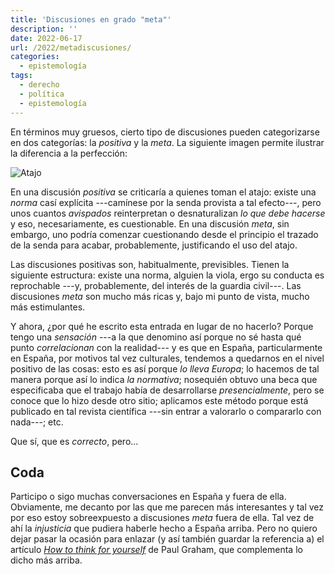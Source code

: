 ```yaml
---
title: 'Discusiones en grado "meta"'
description: ''
date: 2022-06-17
url: /2022/metadiscusiones/
categories:
  - epistemología
tags:
  - derecho
  - política
  - epistemología
---
```


En términos muy gruesos, cierto tipo de discusiones pueden categorizarse en dos categorías: la _positiva_ y la _meta_. La siguiente imagen permite ilustrar la diferencia a la perfección:

![Atajo](/images/shortcut.png)

En una discusión _positiva_ se criticaría a quienes toman el atajo: existe una _norma_ casí explícita ---camínese por la senda provista a tal efecto---, pero unos cuantos _avispados_ reinterpretan o desnaturalizan _lo que debe hacerse_ y eso, necesariamente, es cuestionable. En una discusión _meta_, sin embargo, uno podría comenzar cuestionando desde el principio el trazado de la senda para acabar, probablemente, justificando el uso del atajo.

Las discusiones positivas son, habitualmente, previsibles. Tienen la siguiente estructura: existe una norma, alguien la viola, ergo su conducta es reprochable ---y, probablemente, del interés de la guardia civil---. Las discusiones _meta_ son mucho más ricas y, bajo mi punto de vista, mucho más estimulantes.

Y ahora, ¿por qué he escrito esta entrada en lugar de no hacerlo? Porque tengo una _sensación_ ---a la que denomino así porque no sé hasta qué punto _correlacionan_ con la realidad--- y es que en España, particularmente en España, por motivos tal vez culturales, tendemos a quedarnos en el nivel positivo de las cosas: esto es así porque _lo lleva Europa_; lo hacemos de tal manera porque así lo indica _la normativa_; nosequién obtuvo una beca que especificaba que el trabajo había de desarrollarse _presencialmente_, pero se conoce que lo hizo desde otro sitio; aplicamos este método porque está publicado en tal revista científica ---sin entrar a valorarlo o compararlo con nada---; etc.

Que sí, que es _correcto_, pero...

## Coda

Participo o sigo muchas conversaciones en España y fuera de ella. Obviamente, me decanto por las que me parecen más interesantes y tal vez por eso estoy sobreexpuesto a discusiones _meta_ fuera de ella. Tal vez de ahí la _injusticia_ que pudiera haberle hecho a España arriba. Pero no quiero dejar pasar la ocasión para enlazar (y así también guardar la referencia a) el artículo
[_How to think for yourself_](http://paulgraham.com/think.html?utm_source=pocket_mylist)
de Paul Graham, que complementa lo dicho más arriba.

